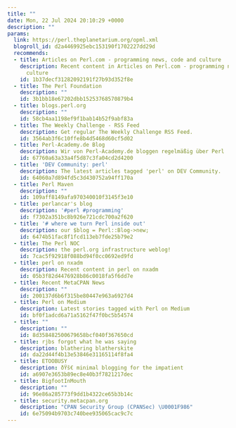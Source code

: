 ```yaml
---
title: ""
date: Mon, 22 Jul 2024 20:10:29 +0000
description: ""
params:
  link: https://perl.theplanetarium.org/opml.xml
  blogroll_id: d2a4469925ebc153190f1702227dd29d
  recommends:
  - title: Articles on Perl.com - programming news, code and culture
    description: Recent content in Articles on Perl.com - programming news, code and
      culture
    id: 1b37decf31282092191f27b93d352f8e
  - title: The Perl Foundation
    description: ""
    id: 3b1bb18e67202dbb15253768570879b4
  - title: blogs.perl.org
    description: ""
    id: 58cb4aa1198ef9f1bab14b52f9abf83a
  - title: The Weekly Challenge - RSS Feed
    description: Get regular The Weekly Challenge RSS Feed.
    id: 3564ab3f6c10ffe8b4d5468d60cf5d02
  - title: Perl-Academy.de Blog
    description: Wir von Perl-Academy.de bloggen regelmäßig über Perl
    id: 67760a63a33a4f5d87c3fa04cd2d4200
  - title: 'DEV Community: perl'
    description: The latest articles tagged 'perl' on DEV Community.
    id: 64060a7d894fd5c3d430752a94ff170a
  - title: Perl Maven
    description: ""
    id: 109aff8149afa970340010f3145f3e10
  - title: perlancar's blog
    description: '#perl #programming'
    id: f7302a351bc8b926e721cdc700a2f620
  - title: '# where we turn Perl inside out'
    description: our $blog = Perl::Blog->new;
    id: 6474b51fac8f1fcd113eb7fde25b79e2
  - title: The Perl NOC
    description: the perl.org infrastructure weblog!
    id: 7cac5f92918f088bd94f0cc0692ed9fd
  - title: perl on nxadm
    description: Recent content in perl on nxadm
    id: 05b3f82d4476928b86c0018fa5f6dd7e
  - title: Recent MetaCPAN News
    description: ""
    id: 200137d6b6f315be80447e963a6927d4
  - title: Perl on Medium
    description: Latest stories tagged with Perl on Medium
    id: bf0f1adcd6a71a5162f47f0bc5b54574
  - title: ""
    description: ""
    id: 8d358482500679658bcf040f367650cd
  - title: rjbs forgot what he was saying
    description: blathering blatherskite
    id: da22d44f4b13e53846e31165114f8fa4
  - title: ETOOBUSY
    description: ðŸš€ minimal blogging for the impatient
    id: a6907e3653b89ec8e40b3f7821217dec
  - title: BigfootInMouth
    description: ""
    id: 96e86a285773f9dd1b4322ce65b3b14c
  - title: security.metacpan.org
    description: "CPAN Security Group (CPANSec) \U0001F986"
    id: 6e75094b9703c740bee935065cac9c7c
---
```

